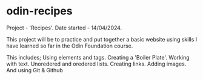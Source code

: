 # odin-recipes

Project - 'Recipes'.
Date started - 14/04/2024.

This project will be to practice and put together a basic website using skills I have learned so far in the Odin Foundation course.

This includes;
    Using elements and tags.
    Creating a 'Boiler Plate'.
    Working with text.
    Unoredered and oredered lists.
    Creating links.
    Adding images.
    And using Git & Github